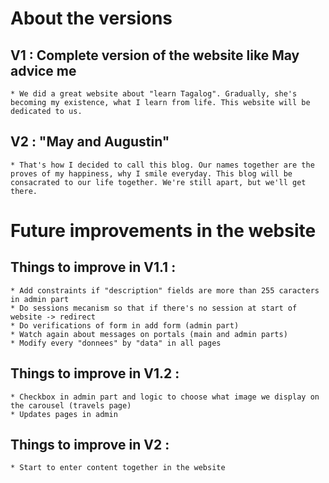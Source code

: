 # About the versions

## V1 : Complete version of the website like May advice me
    * We did a great website about "learn Tagalog". Gradually, she's becoming my existence, what I learn from life. This website will be dedicated to us.

## V2 : "May and Augustin"
    * That's how I decided to call this blog. Our names together are the proves of my happiness, why I smile everyday. This blog will be consacrated to our life together. We're still apart, but we'll get there.

# Future improvements in the website

## Things to improve in V1.1 :
    * Add constraints if "description" fields are more than 255 caracters in admin part
    * Do sessions mecanism so that if there's no session at start of website -> redirect
    * Do verifications of form in add form (admin part)
    * Watch again about messages on portals (main and admin parts)
    * Modify every "donnees" by "data" in all pages

## Things to improve in V1.2 :
    * Checkbox in admin part and logic to choose what image we display on the carousel (travels page)
    * Updates pages in admin

## Things to improve in V2 :
    * Start to enter content together in the website